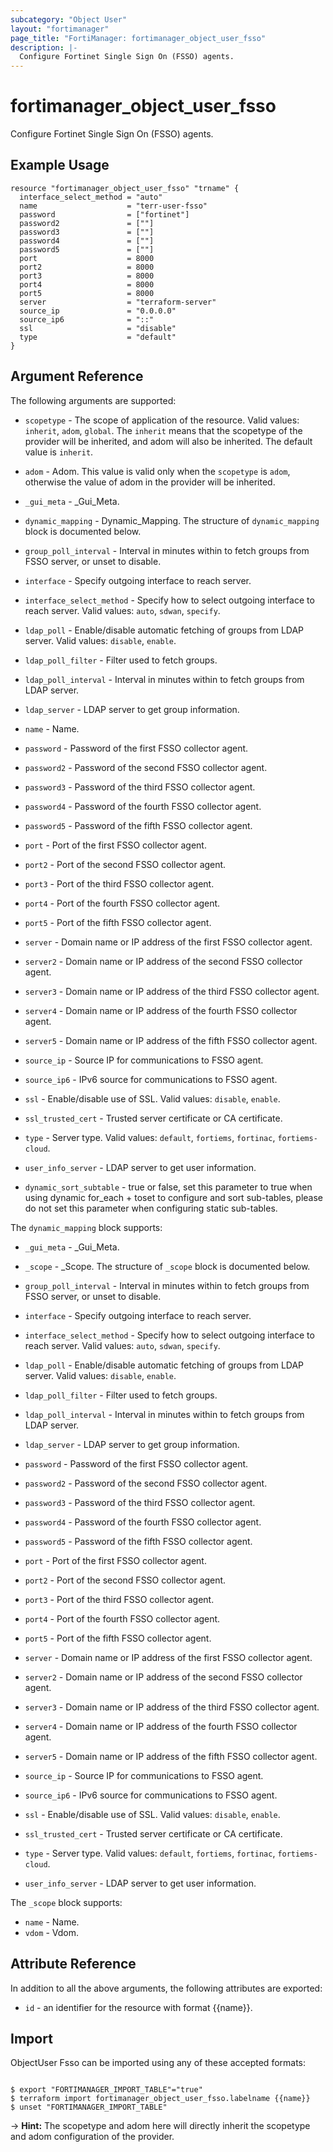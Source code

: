 ```yaml
---
subcategory: "Object User"
layout: "fortimanager"
page_title: "FortiManager: fortimanager_object_user_fsso"
description: |-
  Configure Fortinet Single Sign On (FSSO) agents.
---
```


# fortimanager_object_user_fsso
Configure Fortinet Single Sign On (FSSO) agents.

## Example Usage

```hcl
resource "fortimanager_object_user_fsso" "trname" {
  interface_select_method = "auto"
  name                    = "terr-user-fsso"
  password                = ["fortinet"]
  password2               = [""]
  password3               = [""]
  password4               = [""]
  password5               = [""]
  port                    = 8000
  port2                   = 8000
  port3                   = 8000
  port4                   = 8000
  port5                   = 8000
  server                  = "terraform-server"
  source_ip               = "0.0.0.0"
  source_ip6              = "::"
  ssl                     = "disable"
  type                    = "default"
}
```

## Argument Reference


The following arguments are supported:

* `scopetype` - The scope of application of the resource. Valid values: `inherit`, `adom`, `global`. The `inherit` means that the scopetype of the provider will be inherited, and adom will also be inherited. The default value is `inherit`.
* `adom` - Adom. This value is valid only when the `scopetype` is `adom`, otherwise the value of adom in the provider will be inherited.

* `_gui_meta` - _Gui_Meta.
* `dynamic_mapping` - Dynamic_Mapping. The structure of `dynamic_mapping` block is documented below.
* `group_poll_interval` - Interval in minutes within to fetch groups from FSSO server, or unset to disable.
* `interface` - Specify outgoing interface to reach server.
* `interface_select_method` - Specify how to select outgoing interface to reach server. Valid values: `auto`, `sdwan`, `specify`.

* `ldap_poll` - Enable/disable automatic fetching of groups from LDAP server. Valid values: `disable`, `enable`.

* `ldap_poll_filter` - Filter used to fetch groups.
* `ldap_poll_interval` - Interval in minutes within to fetch groups from LDAP server.
* `ldap_server` - LDAP server to get group information.
* `name` - Name.
* `password` - Password of the first FSSO collector agent.
* `password2` - Password of the second FSSO collector agent.
* `password3` - Password of the third FSSO collector agent.
* `password4` - Password of the fourth FSSO collector agent.
* `password5` - Password of the fifth FSSO collector agent.
* `port` - Port of the first FSSO collector agent.
* `port2` - Port of the second FSSO collector agent.
* `port3` - Port of the third FSSO collector agent.
* `port4` - Port of the fourth FSSO collector agent.
* `port5` - Port of the fifth FSSO collector agent.
* `server` - Domain name or IP address of the first FSSO collector agent.
* `server2` - Domain name or IP address of the second FSSO collector agent.
* `server3` - Domain name or IP address of the third FSSO collector agent.
* `server4` - Domain name or IP address of the fourth FSSO collector agent.
* `server5` - Domain name or IP address of the fifth FSSO collector agent.
* `source_ip` - Source IP for communications to FSSO agent.
* `source_ip6` - IPv6 source for communications to FSSO agent.
* `ssl` - Enable/disable use of SSL. Valid values: `disable`, `enable`.

* `ssl_trusted_cert` - Trusted server certificate or CA certificate.
* `type` - Server type. Valid values: `default`, `fortiems`, `fortinac`, `fortiems-cloud`.

* `user_info_server` - LDAP server to get user information.
* `dynamic_sort_subtable` - true or false, set this parameter to true when using dynamic for_each + toset to configure and sort sub-tables, please do not set this parameter when configuring static sub-tables.

The `dynamic_mapping` block supports:

* `_gui_meta` - _Gui_Meta.
* `_scope` - _Scope. The structure of `_scope` block is documented below.
* `group_poll_interval` - Interval in minutes within to fetch groups from FSSO server, or unset to disable.
* `interface` - Specify outgoing interface to reach server.
* `interface_select_method` - Specify how to select outgoing interface to reach server. Valid values: `auto`, `sdwan`, `specify`.

* `ldap_poll` - Enable/disable automatic fetching of groups from LDAP server. Valid values: `disable`, `enable`.

* `ldap_poll_filter` - Filter used to fetch groups.
* `ldap_poll_interval` - Interval in minutes within to fetch groups from LDAP server.
* `ldap_server` - LDAP server to get group information.
* `password` - Password of the first FSSO collector agent.
* `password2` - Password of the second FSSO collector agent.
* `password3` - Password of the third FSSO collector agent.
* `password4` - Password of the fourth FSSO collector agent.
* `password5` - Password of the fifth FSSO collector agent.
* `port` - Port of the first FSSO collector agent.
* `port2` - Port of the second FSSO collector agent.
* `port3` - Port of the third FSSO collector agent.
* `port4` - Port of the fourth FSSO collector agent.
* `port5` - Port of the fifth FSSO collector agent.
* `server` - Domain name or IP address of the first FSSO collector agent.
* `server2` - Domain name or IP address of the second FSSO collector agent.
* `server3` - Domain name or IP address of the third FSSO collector agent.
* `server4` - Domain name or IP address of the fourth FSSO collector agent.
* `server5` - Domain name or IP address of the fifth FSSO collector agent.
* `source_ip` - Source IP for communications to FSSO agent.
* `source_ip6` - IPv6 source for communications to FSSO agent.
* `ssl` - Enable/disable use of SSL. Valid values: `disable`, `enable`.

* `ssl_trusted_cert` - Trusted server certificate or CA certificate.
* `type` - Server type. Valid values: `default`, `fortiems`, `fortinac`, `fortiems-cloud`.

* `user_info_server` - LDAP server to get user information.

The `_scope` block supports:

* `name` - Name.
* `vdom` - Vdom.


## Attribute Reference

In addition to all the above arguments, the following attributes are exported:
* `id` - an identifier for the resource with format {{name}}.

## Import

ObjectUser Fsso can be imported using any of these accepted formats:
```

$ export "FORTIMANAGER_IMPORT_TABLE"="true"
$ terraform import fortimanager_object_user_fsso.labelname {{name}}
$ unset "FORTIMANAGER_IMPORT_TABLE"
```
-> **Hint:** The scopetype and adom here will directly inherit the scopetype and adom configuration of the provider.

